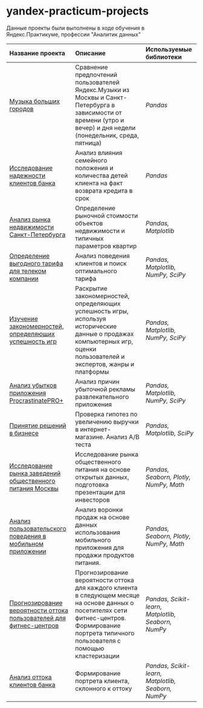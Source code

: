 # yandex-practicum-projects
Данные проекты были выполнены в ходе обучения в Яндекс.Практикуме, профессии "Аналитик данных" 

| **Название проекта**|**Описание**|**Используемые библиотеки**|
|:-|:-|:-|
|[Музыка больших городов](Big_cities_music)|Сравнение предпочтений пользователей Яндекс.Музыки из Москвы и Санкт-Петербурга в зависимости от времени (утро и вечер) и дня недели (понедельник, среда, пятница)|*Pandas*|
|[Исследование надежности клиентов банка](reliability_of_bank_customers)|Анализ влияния семейного положения и количества детей клиента на факт возврата кредита в срок|*Pandas*|
|[Анализ рынка недвижимости Санкт-Петербурга](research_of_%20real_estate_market)|Определение рыночной стоимости объектов недвижимости и типичных параметров квартир|*Pandas, Matplotlib*|
|[Определение выгодного тарифа для телеком компании](determining_prospective_tariff_for_telecom-company)|Анализ поведения клиентов и поиск оптимального тарифа|*Pandas, Matplotlib, NumPy, SciPy*|
|[Изучение закономерностей, определяющих успешность игр](computer_game_%20studies)|Раскрытие закономерностей, определяющих успешность игры, используя исторические данные о продажах компьютерных игр, оценки пользователей и экспертов, жанры и платформы|*Pandas, Matplotlib, NumPy, SciPy*|
|[Анализ убытков приложения ProcrastinatePRO+](analysis_of_business_indicators)|Анализ причин убыточной рекламы развлекательного приложения|*Pandas, Matplotlib, NumPy, SciPy*|
|[Принятие решений в бизнесе](decision_making_in_business)|Проверка гипотез по увеличению выручки в интернет-магазине. Анализ А/В теста|*Pandas, Matplotlib, SciPy*|
|[Исследование рынка заведений общественного питания Москвы](catering_market_research)|Исследование рынка общественного питания на основе открытых данных, подготовка презентации для инвесторов|*Pandas, Seaborn, Plotly, NumPy, Math*|
|[Анализ пользовательского поведения в мобильном приложении](analysis_of_user_behavior_in_mobile_application)|Анализ воронки продаж на основе данных использования мобильного приложения для продажи продуктов питания.|*Pandas, Seaborn, Plotly, NumPy, Math*|
|[Прогнозирование вероятности оттока пользователей для фитнес-центров](forecasting_the_probability_of_outflow)|Прогнозирование вероятности оттока для каждого клиента в следующем месяце на основе данных о посетителях сети фитнес-центров. Формирование портрета типичного пользователя с помощью кластеризации|*Pandas, Scikit-learn, Matplotlib, Seaborn, NumPy*|
|[Анализ оттока клиентов банка](analysis_of_bank_customers_outflow)|Формирование портрета клиента, склонного к оттоку|*Pandas, Scikit-learn, Matplotlib, Seaborn, NumPy*|
